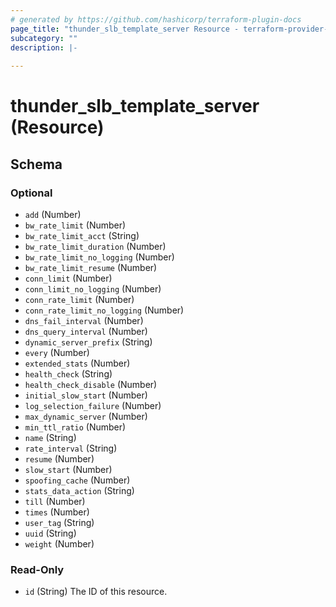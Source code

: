 ```yaml
---
# generated by https://github.com/hashicorp/terraform-plugin-docs
page_title: "thunder_slb_template_server Resource - terraform-provider-thunder"
subcategory: ""
description: |-
  
---
```


# thunder_slb_template_server (Resource)





<!-- schema generated by tfplugindocs -->
## Schema

### Optional

- `add` (Number)
- `bw_rate_limit` (Number)
- `bw_rate_limit_acct` (String)
- `bw_rate_limit_duration` (Number)
- `bw_rate_limit_no_logging` (Number)
- `bw_rate_limit_resume` (Number)
- `conn_limit` (Number)
- `conn_limit_no_logging` (Number)
- `conn_rate_limit` (Number)
- `conn_rate_limit_no_logging` (Number)
- `dns_fail_interval` (Number)
- `dns_query_interval` (Number)
- `dynamic_server_prefix` (String)
- `every` (Number)
- `extended_stats` (Number)
- `health_check` (String)
- `health_check_disable` (Number)
- `initial_slow_start` (Number)
- `log_selection_failure` (Number)
- `max_dynamic_server` (Number)
- `min_ttl_ratio` (Number)
- `name` (String)
- `rate_interval` (String)
- `resume` (Number)
- `slow_start` (Number)
- `spoofing_cache` (Number)
- `stats_data_action` (String)
- `till` (Number)
- `times` (Number)
- `user_tag` (String)
- `uuid` (String)
- `weight` (Number)

### Read-Only

- `id` (String) The ID of this resource.


